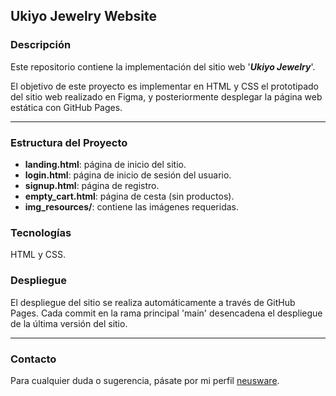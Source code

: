 ## Ukiyo Jewelry Website

### Descripción

Este repositorio contiene la implementación del sitio web '***Ukiyo Jewelry***'. 

El objetivo de este proyecto es implementar en HTML y CSS el prototipado del sitio web realizado en Figma, y posteriormente desplegar la página web estática con GitHub Pages.


___

### Estructura del Proyecto

- **landing.html**: página de inicio del sitio.
- **login.html**: página de inicio de sesión del usuario.
- **signup.html**: página de registro.
- **empty_cart.html**: página de cesta (sin productos).
- **img_resources/**: contiene las imágenes requeridas.


### Tecnologías

HTML y CSS.

### Despliegue

El despliegue del sitio se realiza automáticamente a través de GitHub Pages. Cada commit en la rama principal 'main' desencadena el despliegue de la última versión del sitio.


___


### Contacto

Para cualquier duda o sugerencia, pásate por mi perfil [neusware](https://github.com/neusware).
